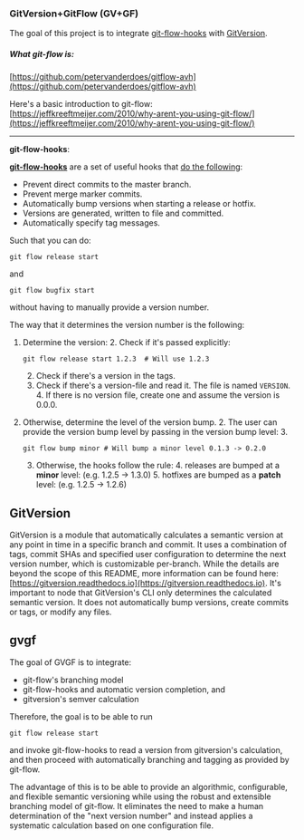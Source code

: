 ### GitVersion+GitFlow (GV+GF)

The goal of this project is to integrate [git-flow-hooks]() with  [GitVersion]().

##### What git-flow is:

[https://github.com/petervanderdoes/gitflow-avh](https://github.com/petervanderdoes/gitflow-avh)

Here's a basic introduction to git-flow: 
[https://jeffkreeftmeijer.com/2010/why-arent-you-using-git-flow/](https://jeffkreeftmeijer.com/2010/why-arent-you-using-git-flow/)

---

**git-flow-hooks**:

**[git-flow-hooks](https://github.com/jaspernbrouwer/git-flow-hooks)** are a set of useful hooks that [do the following](https://github.com/jaspernbrouwer/git-flow-hooks#what-does-it-do):

* Prevent direct commits to the master branch.
* Prevent merge marker commits.
* Automatically bump versions when starting a release or hotfix. 
* Versions are generated, written to file and committed.
* Automatically specify tag messages.

Such that you can do:

```
git flow release start
```  

and

```
git flow bugfix start
```

without having to manually provide a version number.

The way that it determines the version number is the following:

1. Determine the version:
	2. Check if it's passed explicitly:

	```
	git flow release start 1.2.3  # Will use 1.2.3
	```
	
	2. Check if there's a version in the tags.
	3. Check if there's a version-file and read it. The file is named `VERSION`.
		4. If there is no version file, create one and assume the version is 0.0.0.
2. Otherwise, determine the level of the version bump. 
	2. The user can provide the version bump level by passing in the version bump level:
	3. 
	```
	git flow bump minor # Will bump a minor level 0.1.3 -> 0.2.0
	```
	3. Otherwise, the hooks follow the rule:
		4. releases are bumped at a **minor** level: (e.g. 1.2.5 -> 1.3.0)
		5. hotfixes are bumped as a **patch** level: (e.g. 1.2.5 -> 1.2.6)

## GitVersion

GitVersion is a module that automatically calculates a semantic version at any point in time in a specific branch and commit. It uses a combination of tags, commit SHAs and specified user configuration to determine the next version number, which is customizable per-branch. While the details are beyond the scope of this README, more information can be found here: [https://gitversion.readthedocs.io](https://gitversion.readthedocs.io). It's important to node that GitVersion's CLI only determines the calculated semantic version. It does not automatically bump versions, create commits or tags, or modify any files. 

## gvgf

The goal of GVGF is to integrate:

- git-flow's branching model
- git-flow-hooks and automatic version completion, and 
- gitversion's semver calculation

Therefore, the goal is to be able to run

```
git flow release start
```

and invoke git-flow-hooks to read a version from gitversion's calculation, and then proceed with automatically branching and tagging as provided by git-flow.

The advantage of this is to be able to provide an algorithmic, configurable, and flexible semantic versioning while using the robust and extensible branching model of git-flow. It eliminates the need to make a human determination of the "next version number" and instead applies a systematic calculation based on one configuration file.
